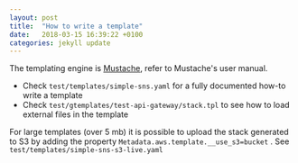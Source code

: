 ```yaml
---
layout: post
title:  "How to write a template"
date:   2018-03-15 16:39:22 +0100
categories: jekyll update
---
```

The templating engine is [Mustache](https://mustache.github.io/), refer to Mustache's user manual. 

* Check `test/templates/simple-sns.yaml` for a fully documented how-to write a template
* Check `test/gtemplates/test-api-gateway/stack.tpl` to see how to load external files in the template

For large templates (over 5 mb) it is possible to upload the stack generated to S3 by adding the property `Metadata.aws.template.__use_s3=bucket` . See `test/templates/simple-sns-s3-live.yaml`